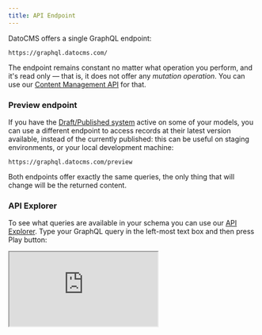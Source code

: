 ```yaml
---
title: API Endpoint
---
```


DatoCMS offers a single GraphQL endpoint:

```
https://graphql.datocms.com/
```

The endpoint remains constant no matter what operation you perform, and it's read only — that is, it does not offer any *mutation operation*. You can use our [Content Management API](/docs/content-management-api/) for that.

### Preview endpoint

If you have the [Draft/Published system](/docs/general-concepts/draft-published) active on some of your models, you can use a different endpoint to access records at their latest version available, instead of the currently published: this can be useful on staging environments, or your local development machine:

```
https://graphql.datocms.com/preview
```

Both endpoints offer exactly the same queries, the only thing that will change will be the returned content.

### API Explorer

To see what queries are available in your schema you can use our [API Explorer](https://graphql.datocms.com/graphiql). Type your GraphQL query in the left-most text box and then press Play button:

<iframe src="https://graphql.datocms.com/graphiql?apitoken=faeb9172e232a75339242faafb9e56de8c8f13b735f7090964&query=%7B%0A%20%20allBlogPosts(orderBy%3A%5BpublicationDate_DESC%5D%2C%20first%3A%203)%20%7B%0A%20%20%20%20title%0A%20%20%20%20author%20%7B%0A%20%20%20%20%20%20name%0A%20%20%20%20%7D%0A%20%20%20%20publicationDate%0A%20%20%7D%0A%7D%0A"></iframe>

